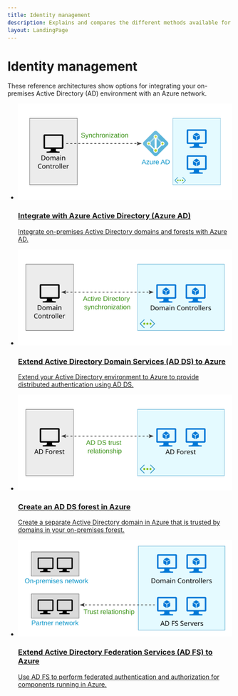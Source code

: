```yaml
---
title: Identity management 
description: Explains and compares the different methods available for managing identity in hybrid systems that span the on-premises/cloud boundary with Azure.
layout: LandingPage
---
```


# Identity management

These reference architectures show options for integrating your on-premises Active Directory (AD) environment with an Azure network.

<ul class="panelContent cardsH">
    <li>
        <a href="./azure-ad.md">
            <div class="cardSize">
                <div class="cardPadding">
                    <div class="card">
                        <div class="cardImageOuter">
                            <div class="cardImage bgdAccent1">
                            <img src="./images/azure-ad.svg">
                            </div>
                        </div>
                        <div class="cardText">
                            <h3>Integrate with Azure Active Directory (Azure AD)</h3>
                            <p>Integrate on-premises Active Directory domains and forests with Azure AD.</p>
                        </div>
                    </div>
                </div>
            </div>
        </a>
    </li>
    <li>
        <a href="./adds-extend-domain.md">
            <div class="cardSize">
                <div class="cardPadding">
                    <div class="card">
                        <div class="cardImageOuter">
                            <div class="cardImage bgdAccent1">
                            <img src="./images/adds-extend-domain.svg">
                            </div>
                        </div>
                        <div class="cardText">
                            <h3>Extend Active Directory Domain Services (AD DS) to Azure</h3>
                            <p>Extend your Active Directory environment to Azure to provide distributed authentication using AD DS.</p>
                        </div>
                    </div>
                </div>
            </div>
        </a>
    </li>
    <li>
        <a href="./adds-forest.md">
            <div class="cardSize">
                <div class="cardPadding">
                    <div class="card">
                        <div class="cardImageOuter">
                            <div class="cardImage bgdAccent1">
                            <img src="./images/adds-forest.svg">
                            </div>
                        </div>
                        <div class="cardText">
                            <h3>Create an AD DS forest in Azure</h3>
                            <p>Create a separate Active Directory domain in Azure that is trusted by domains in your on-premises forest.</p>
                        </div>
                    </div>
                </div>
            </div>
        </a>
    </li>
    <li>
        <a href="./adfs.md">
            <div class="cardSize">
                <div class="cardPadding">
                    <div class="card">
                        <div class="cardImageOuter">
                            <div class="cardImage bgdAccent1">
                            <img src="./images/adfs.svg">
                            </div>
                        </div>
                        <div class="cardText">
                            <h3>Extend Active Directory Federation Services (AD FS) to Azure</h3>
                            <p>Use AD FS to perform federated authentication and authorization for components running in Azure.</p>
                        </div>
                    </div>
                </div>
            </div>
        </a>
    </li>
</ul>

